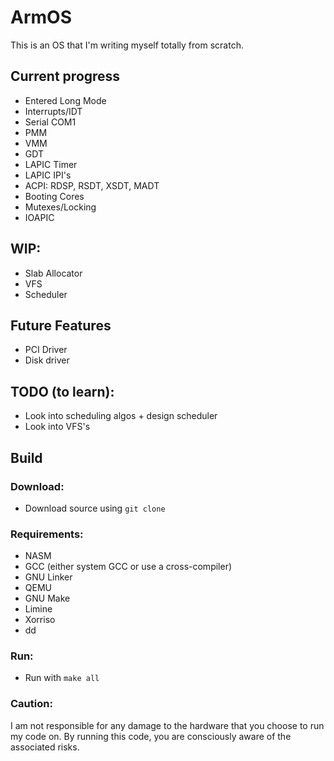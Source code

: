 # ArmOS

This is an OS that I'm writing myself totally from scratch.

## Current progress

- Entered Long Mode
- Interrupts/IDT
- Serial COM1
- PMM
- VMM
- GDT
- LAPIC Timer
- LAPIC IPI's
- ACPI: RDSP, RSDT, XSDT, MADT
- Booting Cores
- Mutexes/Locking
- IOAPIC

## WIP:

- Slab Allocator
- VFS
- Scheduler

## Future Features

- PCI Driver
- Disk driver

## TODO (to learn):
- Look into scheduling algos + design scheduler
- Look into VFS's

## Build

### Download:
 - Download source using `git clone`
### Requirements:
- NASM
- GCC (either system GCC or use a cross-compiler)
- GNU Linker
- QEMU
- GNU Make
- Limine
- Xorriso
- dd
### Run:
- Run with `make all`

### Caution:
I am not responsible for any damage to the hardware that you choose to run my code on. By running this code, you are consciously aware of the associated risks.
